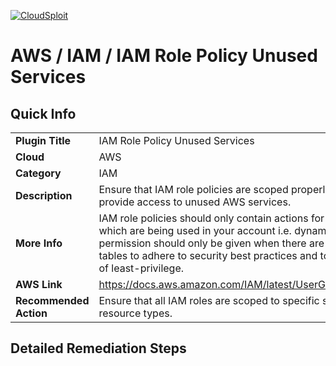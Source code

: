 [![CloudSploit](https://cloudsploit.com/img/logo-new-big-text-100.png "CloudSploit")](https://cloudsploit.com)

# AWS / IAM / IAM Role Policy Unused Services
## Quick Info

| | |
|-|-|
| **Plugin Title** | IAM Role Policy Unused Services |
| **Cloud** | AWS |
| **Category** | IAM |
| **Description** | Ensure that IAM role policies are scoped properly as to not provide access to unused AWS services. |
| **More Info** | IAM role policies should only contain actions for resource types which are being used in your account i.e. dynamodb:ListTables permission should only be given when there are DynamoDB tables to adhere to security best practices and to follow principal of least-privilege. |
| **AWS Link** | https://docs.aws.amazon.com/IAM/latest/UserGuide/id_roles.html |
| **Recommended Action** | Ensure that all IAM roles are scoped to specific services and resource types. |

## Detailed Remediation Steps